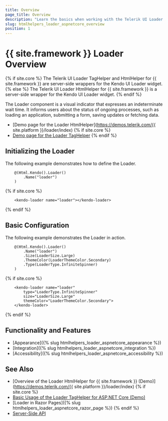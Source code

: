 ```yaml
---
title: Overview
page_title: Overview
description: "Learn the basics when working with the Telerik UI Loader component for {{ site.framework }}."
slug: htmlhelpers_loader_aspnetcore_overview
position: 1
---
```


# {{ site.framework }} Loader Overview
{% if site.core %}
The Telerik UI Loader TagHelper and HtmlHelper for {{ site.framework }} are server-side wrappers for the Kendo UI Loader widget.
{% else %}
The Telerik UI Loader HtmlHelper for {{ site.framework }} is a server-side wrapper for the Kendo UI Loader widget.
{% endif %}

The Loader component is a visual indicator that expresses an indeterminate wait time. It informs users about the status of ongoing processes, such as loading an application, submitting a form, saving updates or fetching data.

* [Demo page for the Loader HtmlHelper](https://demos.telerik.com/{{ site.platform }}/loader/index)
{% if site.core %}
* [Demo page for the Loader TagHelper](https://demos.telerik.com/aspnet-core/loader/tag-helper)
{% endif %}

## Initializing the Loader

The following example demonstrates how to define the Loader.

```HtmlHelper
    @(Html.Kendo().Loader()
        .Name("loader")
    )
```
{% if site.core %}
```TagHelper
    <kendo-loader name="loader"></kendo-loader>
```
{% endif %}

## Basic Configuration

The following example demonstrates the Loader in action.

```Razor
    @(Html.Kendo().Loader()
        .Name("loader")
        .Size(LoaderSize.Large)
        .ThemeColor(LoaderThemeColor.Secondary)
        .Type(LoaderType.InfiniteSpinner)
    )
```
{% if site.core %}
```TagHelper
    <kendo-loader name="loader"
        type="LoaderType.InfiniteSpinner" 
        size="LoaderSize.Large" 
        themeColor="LoaderThemeColor.Secondary">
    </kendo-loader>
```
{% endif %}

## Functionality and Features

* [Appearance]({% slug htmlhelpers_loader_aspnetcore_appearance %})
* [Integration]({% slug htmlhelpers_loader_aspnetcore_integration %})
* [Accessibility]({% slug htmlhelpers_loader_aspnetcore_accessibility %})

## See Also

* [Overview of the Loader HtmlHelper for {{ site.framework }} (Demo)](https://demos.telerik.com/{{ site.platform }}/loader/index)
{% if site.core %}
* [Basic Usage of the Loader TagHelper for ASP.NET Core (Demo)](https://demos.telerik.com/aspnet-core/loader/tag-helper)
* [Loader in Razor Pages]({% slug htmlhelpers_loader_aspnetcore_razor_page %})
{% endif %}
* [Server-Side API](/api/loader)